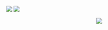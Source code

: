 <img
  src="https://cr-ss-service.azurewebsites.net/api/ScreenShot?widget=summary&username=fenilsonani&badges=2&show-avatar=false&style=--header-bg-color:%23000;--border-radius:10px"
/>
<img
  src="https://cr-skills-chart-widget.azurewebsites.net/api/api?username=fenilsonani"
/>

<div align="center">
 
  <img src="https://profile-counter.glitch.me/fenilsonani/count.svg?"  />
</div>
